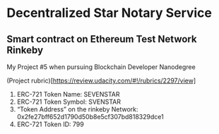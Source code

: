 # Decentralized Star Notary Service
## Smart contract on Ethereum Test Network Rinkeby

My Project #5 when pursuing Blockchain Developer Nanodegree

(Project rubric)[https://review.udacity.com/#!/rubrics/2297/view]



1) ERC-721 Token Name: SEVENSTAR
2) ERC-721 Token Symbol: SVENSTAR
3) “Token Address” on the rinkeby Network: 0x2fe27bff652d1790d50b8e5cf307bd818329dce1
4) ERC-721 Token ID: 799